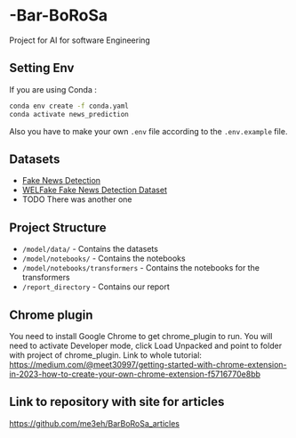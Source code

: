 # -Bar-BoRoSa
Project for AI for software Engineering

## Setting Env
If you are using Conda : 
```bash
conda env create -f conda.yaml
conda activate news_prediction 
```
Also you have to make your own `.env` file according to the `.env.example` file.



## Datasets
- [Fake News Detection](https://www.kaggle.com/vishakhdapat/fake-news-detection)
- [WELFake Fake News Detection Dataset](https://www.kaggle.com/datasets/saurabhshahane/fake-news-classification)
- TODO There was another one

## Project Structure
- `/model/data/` - Contains the datasets
- `/model/notebooks/` - Contains the notebooks
- `/model/notebooks/transformers` - Contains the notebooks for the transformers
- `/report_directory` - Contains our report 

## Chrome plugin
You need to install Google Chrome to get chrome_plugin to run. You will need to activate Developer mode, click Load Unpacked and point to folder with project of chrome_plugin.
Link to whole tutorial: https://medium.com/@meet30997/getting-started-with-chrome-extension-in-2023-how-to-create-your-own-chrome-extension-f5716770e8bb


## Link to repository with site for articles
https://github.com/me3eh/BarBoRoSa_articles